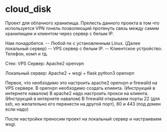 # cloud_disk

Проект для облачного хранилища.
Прелесть данного проекта в том что используется VPN тонель позволяющий протянуть связь между самим хранилищем и клиентом через сервер с белым IP.

Нам понадобится.
  -- Любой пк с установленным Linux. (Далее локальный сервер)
  -- VPS сервер с белым IP.
  -- Клиентское устройство. Телефон, комп и тд.

Стек:
  VPS Сервер:
     Apache2
     openvpn

Локальный сервер:
     Apache2 + wsgi + flask
     python3 
     openvpn



Первое, что необходимо это настроить apache2 openvpn и firewalld на VPS сервере. 
В openvpn необходимо создать клиента. (Инструкций в интернете навалом)
В apache2 надо настроить прокси на клиента. (Инструкций в интернете навалом)
В firewalld открываем порты 22 (для ssh, но желательно его перенести на другой порт), 80 и 443 (под домен если надо)




После настройки преносим проект на локальный сервер и настраиваем wsgi.
